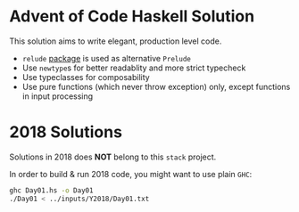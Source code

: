 # Advent of Code Haskell Solution

This solution aims to write elegant, production level code.

- `relude` [package](http://hackage.haskell.org/package/relude) is used as alternative `Prelude`
- Use `newtype`s for better readablity and more strict typecheck
- Use typeclasses for composability
- Use pure functions (which never throw exception) only, except functions in input processing

# 2018 Solutions

Solutions in 2018 does **NOT** belong to this `stack` project.

In order to build & run 2018 code, you might want to use plain `GHC`:
```bash
ghc Day01.hs -o Day01
./Day01 < ../inputs/Y2018/Day01.txt
```
